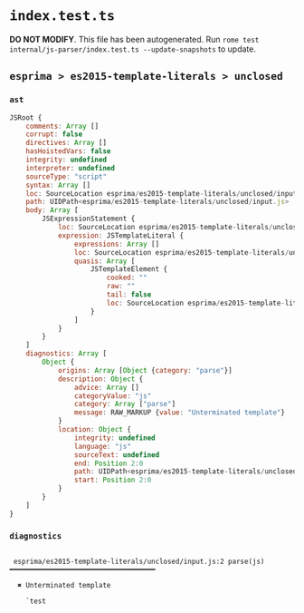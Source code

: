 # `index.test.ts`

**DO NOT MODIFY**. This file has been autogenerated. Run `rome test internal/js-parser/index.test.ts --update-snapshots` to update.

## `esprima > es2015-template-literals > unclosed`

### `ast`

```javascript
JSRoot {
	comments: Array []
	corrupt: false
	directives: Array []
	hasHoistedVars: false
	integrity: undefined
	interpreter: undefined
	sourceType: "script"
	syntax: Array []
	loc: SourceLocation esprima/es2015-template-literals/unclosed/input.js 1:0-2:0
	path: UIDPath<esprima/es2015-template-literals/unclosed/input.js>
	body: Array [
		JSExpressionStatement {
			loc: SourceLocation esprima/es2015-template-literals/unclosed/input.js 1:0-1:1
			expression: JSTemplateLiteral {
				expressions: Array []
				loc: SourceLocation esprima/es2015-template-literals/unclosed/input.js 1:0-1:1
				quasis: Array [
					JSTemplateElement {
						cooked: ""
						raw: ""
						tail: false
						loc: SourceLocation esprima/es2015-template-literals/unclosed/input.js 1:1-1:1
					}
				]
			}
		}
	]
	diagnostics: Array [
		Object {
			origins: Array [Object {category: "parse"}]
			description: Object {
				advice: Array []
				categoryValue: "js"
				category: Array ["parse"]
				message: RAW_MARKUP {value: "Unterminated template"}
			}
			location: Object {
				integrity: undefined
				language: "js"
				sourceText: undefined
				end: Position 2:0
				path: UIDPath<esprima/es2015-template-literals/unclosed/input.js>
				start: Position 2:0
			}
		}
	]
}
```

### `diagnostics`

```

 esprima/es2015-template-literals/unclosed/input.js:2 parse(js) ━━━━━━━━━━━━━━━━━━━━━━━━━━━━━━━━━━━━

  ✖ Unterminated template

    `test


```
